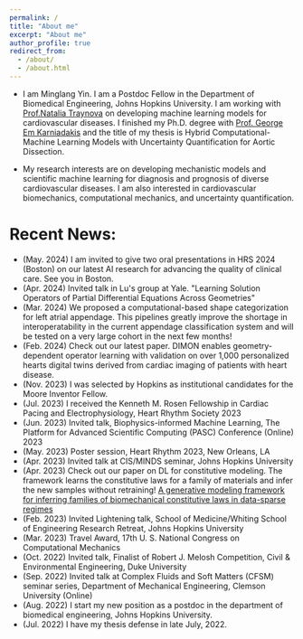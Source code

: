 ```yaml
---
permalink: /
title: "About me"
excerpt: "About me"
author_profile: true
redirect_from: 
  - /about/
  - /about.html
---
```


- I am Minglang Yin. I am a Postdoc Fellow in the Department of Biomedical Engineering, Johns Hopkins University. I am working with [Prof.Natalia Traynova](http://www.trayanovalab.org/) on developing machine learning models for cardiovascular diseases. I finished my Ph.D. degree with [Prof. George Em Karniadakis](https://www.brown.edu/research/projects/crunch/george-karniadakis) and the title of my thesis is Hybrid Computational-Machine Learning Models with Uncertainty Quantification for Aortic Dissection.

- My research interests are on developing mechanistic models and scientific machine learning for diagnosis and prognosis of diverse cardiovascular diseases. I am also interested in cardiovascular biomechanics, computational mechanics, and uncertainty quantification.

<!-- - [CV](http://minglangyin.github.io/files/Resume.pdf) -->

Recent News:
=====
- (May. 2024) I am invited to give two oral presentations in HRS 2024 (Boston) on our latest AI research for advancing the quality of clinical care. See you in Boston.
- (Apr. 2024) Invited talk in Lu's group at Yale. "Learning Solution Operators of Partial Differential Equations Across Geometries"
- (Mar. 2024) We proposed a computational-based shape categorization for left atrial appendage. This pipelines greatly improve the shortage in interoperatability in the current appendage classification system and will be tested on a very large cohort in the next few months!
- (Feb. 2024) Check out our latest paper. DIMON enables geometry-dependent operator learning with validation on over 1,000 personalized hearts digital twins derived from cardiac imaging of patients with heart disease.
- (Nov. 2023) I was selected by Hopkins as institutional candidates for the Moore Inventor Fellow.
- (Jul. 2023) I received the Kenneth M. Rosen Fellowship in Cardiac Pacing and Electrophysiology, Heart Rhythm Society 2023
- (Jun. 2023) Invited talk, Biophysics-informed Machine Learning, The Platform for Advanced Scientific Computing (PASC) Conference (Online) 2023
- (May. 2023) Poster session, Heart Rhythm 2023, New Orleans, LA
- (Apr. 2023) Invited talk at CIS/MINDS seminar, Johns Hopkins University
- (Apr. 2023) Check out our paper on DL for constitutive modeling. The framework learns the constitutive laws for a family of materials and infer the new samples without retraining! [A generative modeling framework for inferring families of biomechanical constitutive laws in data-sparse regimes](https://arxiv.org/abs/2305.03184)
- (Feb. 2023) Invited Lightening talk, School of Medicine/Whiting School of Engineering Research Retreat, Johns Hopkins University
- (Mar. 2023) Travel Award, 17th U. S. National Congress on Computational Mechanics
- (Oct. 2022) Invited talk, Finalist of Robert J. Melosh Competition, Civil & Environmental Engineering, Duke University
- (Sep. 2022) Invited talk at Complex Fluids and Soft Matters (CFSM) seminar series, Department of Mechanical Engineering, Clemson University (Online)
- (Aug. 2022) I start my new position as a postdoc in the department of biomedical engineering, Johns Hopkins University.
- (Jul. 2022) I have my thesis defense in late July, 2022.
<!-- - (Jun. 2022) Glad to present our works at [USNC/TAM 2022](https://www.usnctam2022.org/) in Austin! -->
<!-- - (Mar. 2022) Check out our new CMAME paper of interfacing finite elements with neural operators! [Interfacing Finite Elements with Deep Neural Operators for Fast Multiscale Modeling of Mechanics Problems](https://www.sciencedirect.com/science/article/abs/pii/S0045782522002535) -->
<!-- - (Mar. 2022) Check out our CMAME paper, [A physics-informed variational DeepONet for predicting crack path in quasi-brittle materials](https://www.sciencedirect.com/science/article/pii/S004578252200010X) -->
<!-- - (Feb. 2022) A new neural operator for simulating aortic dissection, [Simulating progressive intramural damage leading to aortic dissection using DeepONet: an operator–regression neural network](https://royalsocietypublishing.org/doi/full/10.1098/rsif.2021.0670) -->
<!-- - (Jan. 2022) Invited talk, Department of Biomedical Engineering, Johns Hopkins University, Multiscale Modeling and Machine Learning for Biomedicine -->
<!-- - (Jan. 2022) Finalist of the Distinguished Fellows Position, Department of Biomedical Engineering, Johns Hopkins University -->
<!-- - (Jan. 2022) Our new paper of PINNs for fluid mechanics, [Physics-informed neural networks (PINNs) for fluid mechanics: A review](https://link.springer.com/article/10.1007/s10409-021-01148-1)
- (Oct. 2021) Conference Presentation: 2021 IACM Computational Fluids Conference, [Imaging-Driven Inference of Biomaterial Properties with Physics-Informed Neural Networks]()
- (Aug. 2021) Invited talk: Northwestern Polytechnical University, [Physics-Informed Machine Learning and its Application in Multiscale Modeling]()
- (Aug. 2021) Invited talk: Parallel-in-Time (PinT) Workshop [Time parallel in PDEs using machine learning tools](https://conferences.math.mtu.edu/pint2021/program/)
- (Jan. 2021) New paper [Multiscale Parareal Algorithm for Long-Time Mesoscopic Simulations of Microvascular Blood Flow in Zebrafish](https://link.springer.com/article/10.1007/s00466-021-02062-w)
- (Oct. 2020) New paper [Physics-Informed Neural Networks for Nonhomogeneous Material Identification in Elasticity Imaging](https://arxiv.org/abs/2009.04525)
- (May. 2020) New paper [Non-invasive Inference of Thrombus Material Properties with Physics-informed Neural Networks](https://www.sciencedirect.com/science/article/abs/pii/S004578252030788X) -->
